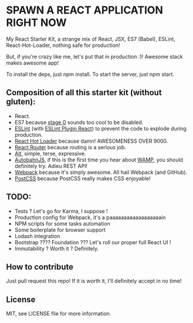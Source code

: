 # SPAWN A REACT APPLICATION RIGHT NOW
My React Starter Kit, a strange mix of React, JSX, ES7 (Babel), ESLint, React-Hot-Loader, nothing safe for production!

But, if you're crazy like me, let's put that in production :)!
Awesome stack makes awesome app!

To install the deps, just npm install.
To start the server, just npm start.

## Composition of all this starter kit (without gluten):

* React.
* ES7 because [stage 0](http://babeljs.io/docs/usage/experimental/) sounds too cool to be disabled.
* [ESLint](https://github.com/eslint/eslint) (with [ESLint Plugin React](https://github.com/yannickcr/eslint-plugin-react)) to prevent the code to explode during production.
* [React Hot Loader](https://github.com/gaearon/react-hot-loader) because damn! AWESOMENESS OVER 9000.
* [React Router](http://rackt.github.io/react-router/) because routing is a serious job.
* [Alt](http://alt.js.org/), simple, terse, expressive.
* [AutobahnJS](http://autobahn.ws/js/), if this is the first time you hear about [WAMP](http://wamp.ws/), you should definitely try. Adieu REST API!
* [Webpack](https://github.com/webpack/webpack) because it's simply awesome. All hail Webpack (and GitHub).
* [PostCSS](https://github.com/postcss/postcss-loader) because PostCSS really makes CSS enjoyable!

## TODO:

* Tests ? Let's go for Karma, I suppose !
* Production config for Webpack, it's a paaaaaaaaaaaaaaaaaain
* NPM scripts for some tasks automation
* Some boilerplate for browser support
* Lodash integration
* Bootstrap ???? Foundation ??? Let's roll our proper full React UI !
* Immutability ? Worth it ? Definitely.

## How to contribute
Just pull request this repo!
If it is worth it, I'll definitely accept in no time!

## License
MIT, see LICENSE file for more information.
